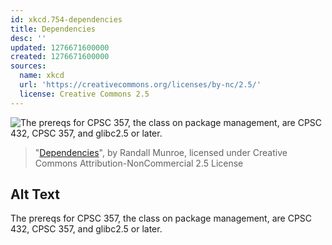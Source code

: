 ```yaml
---
id: xkcd.754-dependencies
title: Dependencies
desc: ''
updated: 1276671600000
created: 1276671600000
sources:
  name: xkcd
  url: 'https://creativecommons.org/licenses/by-nc/2.5/'
  license: Creative Commons 2.5
---
```

![The prereqs for CPSC 357, the class on package management, are CPSC 432, CPSC 357, and glibc2.5 or later.](https://imgs.xkcd.com/comics/dependencies.png)
> "[Dependencies](https://xkcd.com/754/)", by Randall Munroe, licensed under Creative Commons Attribution-NonCommercial 2.5 License

## Alt Text
The prereqs for CPSC 357, the class on package management, are CPSC 432, CPSC 357, and glibc2.5 or later.
